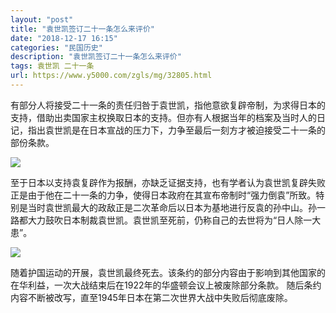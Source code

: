 ```yaml
---
layout: "post"
title: "袁世凯签订二十一条怎么来评价"
date: "2018-12-17 16:15"
categories: "民国历史"
description: "袁世凯签订二十一条怎么来评价"
tags: 袁世凯 二十一条
url: https://www.y5000.com/zgls/mg/32805.html
---
```






有部分人将接受二十一条的责任归咎于袁世凯，指他意欲复辟帝制，为求得日本的支持，借助出卖国家主权换取日本的支持。但亦有人根据当年的档案及当时人的日记，指出袁世凯是在日本宣战的压力下，力争至最后一刻方才被迫接受二十一条的部份条款。

![](https://img.y5000.com/uploads/allimg/180912/8-1P912100123944.jpg)

至于日本以支持袁复辟作为报酬，亦缺乏证据支持，也有学者认为袁世凯复辟失败正是由于他在二十一条的力争，使得日本政府在其宣布帝制时“强力倒袁”所致。特别是当时袁世凯最大的政敌正是二次革命后以日本为基地进行反袁的孙中山。孙一路都大力鼓吹日本制裁袁世凯。袁世凯至死前，仍称自己的去世将为“日人除一大患”。

![](https://img.y5000.com/uploads/allimg/180912/8-1P912100135596.jpg)

随着护国运动的开展，袁世凯最终死去。该条约的部分内容由于影响到其他国家的在华利益，一次大战结束后在1922年的华盛顿会议上被废除部分条款。
随后条约内容不断被改写，直至1945年日本在第二次世界大战中失败后彻底废除。
